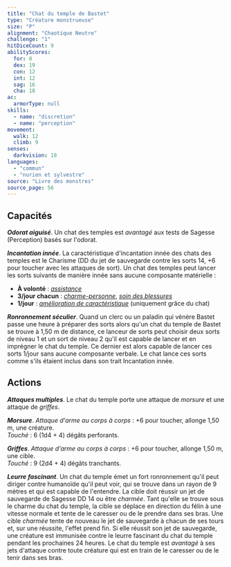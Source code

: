 ```yaml
---
title: "Chat du temple de Bastet"
type: "Créature monstrueuse"
size: "P"
alignment: "Chaotique Neutre"
challenge: "1"
hitDiceCount: 9
abilityScores:
  for: 8
  dex: 19
  con: 12
  int: 12
  sag: 16
  cha: 18
ac: 
  armorType: null
skills: 
  - name: "discretion"
  - name: "perception"
movement: 
  walk: 12
  climb: 9
senses: 
  darkvision: 18
languages: 
  - "commun"
  - "nurien et sylvestre"
source: "Livre des monstres"
source_page: 56
---
```

## Capacités
_**Odorat aiguisé**_. Un chat des temples est _avantagé_ aux tests de Sagesse (Perception) basés sur l'odorat.

_**Incantation innée**_. La caractéristique d'incantation innée des chats des temples est le Charisme (DD du jet de sauvegarde contre les sorts 14, +6 pour toucher avec les attaques de sort). Un chat des temples peut lancer les sorts suivants de manière innée sans aucune composante matérielle :
* **À volonté** : [_assistance_](/grimoire/assistance)
* **3/jour chacun** : [_charme-personne_](/grimoire/charme-personne), [_soin des blessures_](/grimoire/soin-des-blessures)
* **1/jour** : [_amélioration de caractéristique_](/grimoire/amelioration-de-caracteristique) (uniquement grâce du chat)

_**Ronronnement séculier**_. Quand un clerc ou un paladin qui vénère Bastet passe une heure à préparer des sorts alors qu'un chat du temple de Bastet se trouve à 1,50 m de distance, ce lanceur de sorts peut choisir deux sorts de niveau 1 et un sort de niveau 2 qu'il est capable de lancer et en imprégner le chat du temple. Ce dernier est alors capable de lancer ces sorts 1/jour sans aucune composante verbale. Le chat lance ces sorts comme s'ils étaient inclus dans son trait Incantation innée.

## Actions
_**Attaques multiples**_. Le chat du temple porte une attaque de _morsure_ et une attaque de _griffes_.

_**Morsure**_. _Attaque d'arme au corps à corps_ : +6 pour toucher, allonge 1,50 m, une créature.  
_Touché_ : 6 (1d4 + 4) dégâts perforants.

_**Griffes**_. _Attaque d'arme au corps à corps_ : +6 pour toucher, allonge 1,50 m, une cible.  
_Touché_ : 9 (2d4 + 4) dégâts tranchants.

_**Leurre fascinant**_. Un chat du temple émet un fort ronronnement qu'il peut diriger contre humanoïde qu'il peut voir, qui se trouve dans un rayon de 9 mètres et qui est capable de l'entendre. La cible doit réussir un jet de sauvegarde de Sagesse DD 14 ou être _charmée_. Tant qu'elle se trouve sous le charme du chat du temple, la cible se déplace en direction du félin à une vitesse normale et tente de le caresser ou de le prendre dans ses bras. Une cible _charmée_ tente de nouveau le jet de sauvegarde à chacun de ses tours et, sur une réussite, l'effet prend fin. Si elle réussit son jet de sauvegarde, une créature est immunisée contre le leurre fascinant du chat du temple pendant les prochaines 24 heures. Le chat du temple est _avantagé_ à ses jets d'attaque contre toute créature qui est en train de le caresser ou de le tenir dans ses bras.
